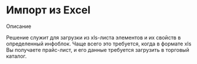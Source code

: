 # Импорт из Excel

Описание 

Решение служит для загрузки из xls-листа элементов и их свойств в определенный инфоблок. Чаще всего это требуется, когда в формате xls Вы получаете прайс-лист, и его данные требуется загрузить в торговый каталог.
